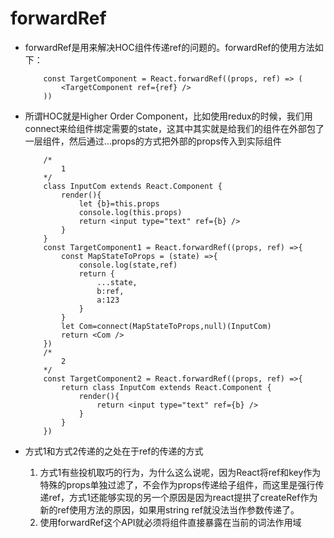 # forwardRef

- forwardRef是用来解决HOC组件传递ref的问题的。forwardRef的使用方法如下：

    ```JS
        const TargetComponent = React.forwardRef((props, ref) => (
            <TargetComponent ref={ref} />
        ))
    ```
- 所谓HOC就是Higher Order Component，比如使用redux的时候，我们用connect来给组件绑定需要的state，这其中其实就是给我们的组件在外部包了一层组件，然后通过...props的方式把外部的props传入到实际组件
    ```JS
        /*
            1
        */
        class InputCom extends React.Component {
            render(){
                let {b}=this.props
                console.log(this.props)
                return <input type="text" ref={b} />
            }
        }
        const TargetComponent1 = React.forwardRef((props, ref) =>{
            const MapStateToProps = (state) =>{
                console.log(state,ref)
                return {
                    ...state,
                    b:ref,
                    a:123
                }
            }
            let Com=connect(MapStateToProps,null)(InputCom)
            return <Com />
        })
        /*
            2
        */
        const TargetComponent2 = React.forwardRef((props, ref) =>{
            return class InputCom extends React.Component {
                render(){
                    return <input type="text" ref={b} />
                }
            }
        })
    ```
- 方式1和方式2传递的之处在于ref的传递的方式
    1. 方式1有些投机取巧的行为，为什么这么说呢，因为React将ref和key作为特殊的props单独过滤了，不会作为props传递给子组件，而这里是强行传递ref，方式1还能够实现的另一个原因是因为react提拱了createRef作为新的ref使用方法的原因，如果用string ref就没法当作参数传递了。
    2.  使用forwardRef这个API就必须将组件直接暴露在当前的词法作用域
